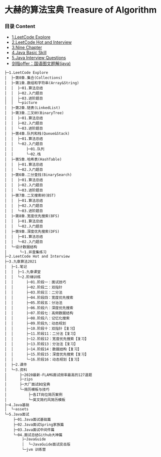 # 大赫的算法宝典 Treasure of Algorithm

### 目录 Content
* [1.LeetCode Explore](1.LeetCode%20Explore)
* [2.LeetCode Hot and Interview](./2.LeetCode%20Hot%20and&nbspInterview)
* [3.Nine Chapter](./3.九章算法2021)
* [4.Java Basic Skill](./4.Java基础)
* [5.Java Interview Questions](./5.Java面试)
* [剑指offer：国语图文题解(java)](https://github.com/TWDH/SwordPointOffer)

```
├─1.LeetCode Explore
│  ├─第0章.集合(Collections)
│  ├─第1章.数组和字符串(Array&String)
│  │  ├─01.算法总结
│  │  ├─02.入门题目
│  │  ├─03.进阶题目
│  │  └─picture
│  ├─第2章.链表(LinkedList)
│  ├─第3章.二叉树(BinaryTree)
│  │  ├─01.算法总结
│  │  ├─02.入门题目
│  │  └─03.进阶题目
│  ├─第4章.队列和栈(Queue&Stack)
│  │  ├─01.算法总结
│  │  └─02.入门题目
│  │      ├─01.队列
│  │      └─02.栈
│  ├─第5章.哈希表(HashTable)
│  │  ├─01.算法总结
│  │  └─02.入门题目
│  ├─第6章.二分查找(BinarySearch)
│  │  ├─01.算法总结
│  │  ├─02.入门题目
│  │  └─03.进阶题目
│  ├─第7章.二叉搜索树(BST)
│  │  ├─01.算法总结
│  │  ├─02.入门题目
│  │  └─03.进阶题目
│  ├─第8章.宽度优先搜索(BFS)
│  │  ├─01.算法总结
│  │  └─02.入门题目
│  ├─第9章.深度优先搜索(DFS)
│  │  ├─01.算法总结
│  │  └─02.入门题目
│  └─设计数据结构
│      └─1.并查集练习
├─2.LeetCode Hot and Interview
├─3.九章算法2021
│  ├─1.笔记
│  │  ├─1.九章课堂
│  │  └─2.阶梯训练
│  │      ├─01.阶段一：面试技巧
│  │      ├─02.阶段二：双指针
│  │      ├─03.阶段三：二分法
│  │      ├─04.阶段四：宽度优先搜索
│  │      ├─05.阶段五：分治法
│  │      ├─06.阶段六：深度优先搜索
│  │      ├─07.阶段七：高频数据结构
│  │      ├─08.阶段八：记忆化搜索
│  │      ├─09.阶段九：动态规划
│  │      ├─10.阶段十：双指针【复习】
│  │      ├─11.阶段11：二分法【复习】
│  │      ├─12.阶段12：宽度优先搜索【复习】
│  │      ├─13.阶段13：分治法【复习】
│  │      ├─14.阶段14：数据结构【复习】
│  │      ├─15.阶段15：深度优先搜索【复习】
│  │      └─16.阶段16：动态规划【复习】
│  ├─2.课件
│  └─3.资料
│      ├─2020最新-FLAMG面试频率最高的127道题
│      ├─zips
│      ├─大厂面试BQ宝典
│      └─简历模板与技巧
│          ├─各IT岗位简历案例
│          └─英文简约风简历模板
├─4.Java基础
│  └─assets
└─5.Java面试
    ├─01.Java面试基础篇
    ├─02.Java面试Spring家族篇
    ├─03.Java面试中间件篇
    └─04.面试总结Github大神篇
        ├─JavaGuide
        │  └─JavaGuide面试突击版
        └─jvm 训练营
```

